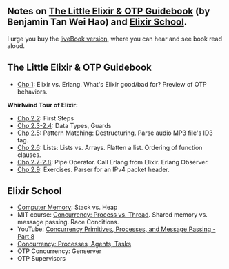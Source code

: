 ## Notes on [The Little Elixir & OTP Guidebook](https://www.manning.com/books/the-little-elixir-and-otp-guidebook) (by Benjamin Tan Wei Hao) and [Elixir School](https://elixirschool.com/).

I urge you buy the [liveBook version](https://livebook.manning.com/book/the-little-elixir-and-otp-guidebook), where you can hear and see book read aloud.

## The Little Elixir & OTP Guidebook
- [Chp 1](ch1/what_is_elixir.md): Elixir vs. Erlang. What's Elixir good/bad for? Preview of OTP behaviors.

**Whirlwind Tour of Elixir:**
- [Chp 2.2](ch2/2.2_first-steps.md): First Steps
- [Chp 2.3-2.4](ch2/2.3-2.4_data-types_guards.md): Data Types, Guards
- [Chp 2.5](ch2/2.5_pattern-matching.md): Pattern Matching: Destructuring. Parse audio MP3 file's ID3 tag.
- [Chp 2.6](ch2/2.6_lists.md): Lists: Lists vs. Arrays. Flatten a list. Ordering of function clauses.
- [Chp 2.7-2.8](ch2/2.7-2.8_pipe-operator_erlang.md): Pipe Operator. Call Erlang from Elixir. Erlang Observer.
- [Chp 2.9](ch2/2.9_exercises.md): Exercises. Parser for an IPv4 packet header.

## Elixir School
- [Computer Memory](elixir_school/memory-stack_vs_heap.md): Stack vs. Heap
- MIT course: [Concurrency: Process vs. Thread](elixir_school/mit_concurrency-process_thread_race-conditions.md). Shared memory vs. message passing. Race Conditions.
- YouTube: [Concurrency Primitives, Processes, and Message Passing - Part 8](elixir_school/yt_concurrency-primitives_processes_message-passing.md)
- [Concurrency: Processes, Agents, Tasks](elixir_school/concurrency-processes_agents_tasks.md)
- OTP Concurrency: Genserver
- OTP Supervisors
